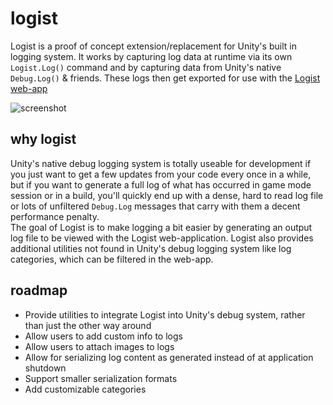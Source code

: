 # logist
Logist is a proof of concept extension/replacement for Unity's built in logging system.  It works by capturing log data at runtime via its own `Logist.Log()` command and by capturing data from Unity's native `Debug.Log()` & friends.  These logs then get exported for use with the [Logist web-app](https://nmacadam.github.io/logist-web/)

![screenshot](https://raw.githubusercontent.com/nmacadam/logist/master/images/logistScreenshot.PNG)

## why logist
Unity's native debug logging system is totally useable for development if you just want to get a few updates from your code every once in a while, but if you want to generate a full log of what has occurred in game mode session or in a build, you'll quickly end up with a dense, hard to read log file or lots of unfiltered `Debug.Log` messages that carry with them a decent performance penalty.  
The goal of Logist is to make logging a bit easier by generating an output log file to be viewed with the Logist web-application.  Logist also provides additional utilities not found in Unity's debug logging system like log categories, which can be filtered in the web-app.

## roadmap
- Provide utilities to integrate Logist into Unity's debug system, rather than just the other way around
- Allow users to add custom info to logs
- Allow users to attach images to logs
- Allow for serializing log content as generated instead of at application shutdown
- Support smaller serialization formats
- Add customizable categories
